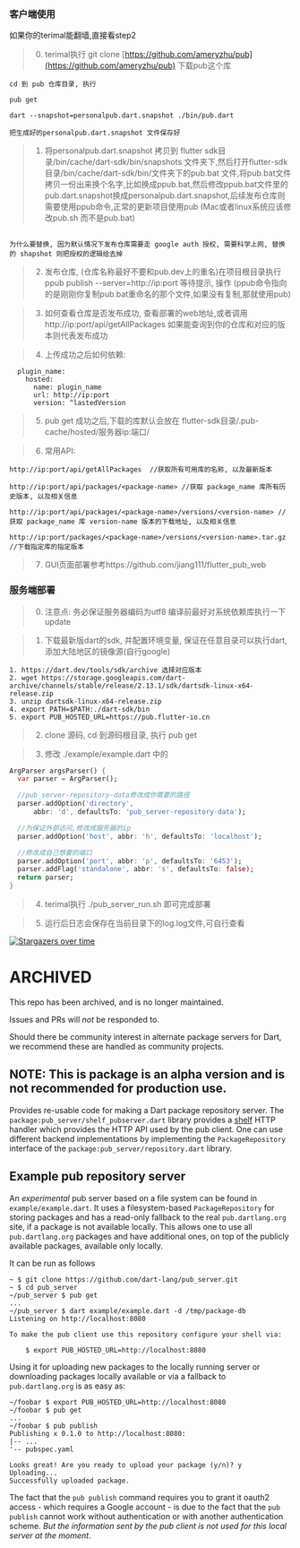
### 客户端使用


如果你的terimal能翻墙,直接看step2

> 0. terimal执行 git clone [https://github.com/ameryzhu/pub](https://github.com/ameryzhu/pub) 下载pub这个库
```
cd 到 pub 仓库目录, 执行

pub get

dart --snapshot=personalpub.dart.snapshot ./bin/pub.dart 

把生成好的personalpub.dart.snapshot 文件保存好
```

> 1. 将personalpub.dart.snapshot 拷贝到 flutter sdk目录/bin/cache/dart-sdk/bin/snapshots 文件夹下,然后打开flutter-sdk目录/bin/cache/dart-sdk/bin/文件夹下的pub.bat 文件,将pub.bat文件拷贝一份出来换个名字,比如换成ppub.bat,然后修改ppub.bat文件里的pub.dart.snapshot换成personalpub.dart.snapshot,后续发布仓库则需要使用ppub命令,正常的更新项目使用pub (Mac或者linux系统应该修改pub.sh 而不是pub.bat)

```desc

为什么要替换, 因为默认情况下发布仓库需要走 google auth 授权, 需要科学上网, 替换的 shapshot 则把授权的逻辑给去掉 

```
> 2. 发布仓库, (仓库名称最好不要和pub.dev上的重名)在项目根目录执行 ppub publish --server=http://ip:port  等待提示, 操作 (ppub命令指向的是刚刚你复制pub.bat重命名的那个文件,如果没有复制,那就使用pub)

> 3. 如何查看仓库是否发布成功, 查看部署的web地址,或者调用 http://ip:port/api/getAllPackages 如果能查询到你的仓库和对应的版本则代表发布成功

> 4. 上传成功之后如何依赖:
```
  plugin_name:
    hosted:
      name: plugin_name
      url: http://ip:port
      version: ^lastedVersion
```

> 5. pub get 成功之后,下载的库默认会放在 flutter-sdk目录/.pub-cache/hosted/服务器ip:端口/

> 6. 常用API:

```
http://ip:port/api/getAllPackages  //获取所有可用库的名称, 以及最新版本

http://ip:port/api/packages/<package-name> //获取 package_name 库所有历史版本, 以及相关信息

http://ip:port/api/packages/<package-name>/versions/<version-name> //获取 package_name 库 version-name 版本的下载地址, 以及相关信息

http://ip:port/packages/<package-name>/versions/<version-name>.tar.gz //下载指定库的指定版本
```

> 7. GUI页面部署参考https://github.com/jiang111/flutter_pub_web

### 服务端部署

> 0. 注意点: 务必保证服务器编码为utf8 编译前最好对系统依赖库执行一下update

> 1. 下载最新版dart的sdk, 并配置环境变量, 保证在任意目录可以执行dart, 添加大陆地区的镜像源(自行google) 
```shell script
1. https://dart.dev/tools/sdk/archive 选择对应版本
2. wget https://storage.googleapis.com/dart-archive/channels/stable/release/2.13.1/sdk/dartsdk-linux-x64-release.zip
3. unzip dartsdk-linux-x64-release.zip
4. export PATH=$PATH:./dart-sdk/bin
5. export PUB_HOSTED_URL=https://pub.flutter-io.cn

```

> 2. clone 源码, cd 到源码根目录, 执行 pub get

> 3. 修改 ./example/example.dart 中的
```dart
ArgParser argsParser() {
  var parser = ArgParser();

  //pub_server-repository-data修改成你需要的路径
  parser.addOption('directory',
      abbr: 'd', defaultsTo: 'pub_server-repository-data');

  //为保证外部访问,修改成服务器的ip
  parser.addOption('host', abbr: 'h', defaultsTo: 'localhost');

  //修改成自己想要的端口
  parser.addOption('port', abbr: 'p', defaultsTo: '6453');
  parser.addFlag('standalone', abbr: 's', defaultsTo: false);
  return parser;
}

```

> 4. terimal执行 ./pub_server_run.sh 即可完成部署

> 5. 运行后日志会保存在当前目录下的log.log文件,可自行查看



[![Stargazers over time](https://starchart.cc/jiang111/pub_server.svg)](https://starchart.cc/jiang111/pub_server)


# ARCHIVED

This repo has been archived, and is no longer maintained.

Issues and PRs will *not* be responded to.

Should there be community interest in alternate package servers for Dart,
we recommend these are handled as community projects.

## NOTE: This is package is an alpha version and is not recommended for production use.

Provides re-usable code for making a Dart package repository server.
The `package:pub_server/shelf_pubserver.dart` library provides a [shelf] HTTP
handler which provides the HTTP API used by the pub client.
One can use different backend implementations by implementing the
`PackageRepository` interface of the `package:pub_server/repository.dart`
library.

## Example pub repository server

An *experimental* pub server based on a file system can be found in
`example/example.dart`. It uses a filesystem-based `PackageRepository` for
storing packages and has a read-only fallback to the real `pub.dartlang.org`
site, if a package is not available locally. This allows one to use all 
`pub.dartlang.org` packages and have additional ones, on top of the publicly
available packages, available only locally.

It can be run as follows
```
~ $ git clone https://github.com/dart-lang/pub_server.git
~ $ cd pub_server
~/pub_server $ pub get
...
~/pub_server $ dart example/example.dart -d /tmp/package-db
Listening on http://localhost:8080

To make the pub client use this repository configure your shell via:

    $ export PUB_HOSTED_URL=http://localhost:8080
```

Using it for uploading new packages to the locally running server or downloading
packages locally available or via a fallback to `pub.dartlang.org` is as easy
as:

```
~/foobar $ export PUB_HOSTED_URL=http://localhost:8080
~/foobar $ pub get
...
~/foobar $ pub publish
Publishing x 0.1.0 to http://localhost:8080:
|-- ...
'-- pubspec.yaml

Looks great! Are you ready to upload your package (y/n)? y
Uploading...
Successfully uploaded package.
```

The fact that the `pub publish` command requires you to grant it oauth2 access -
which requires a Google account - is due to the fact that the `pub publish`
cannot work without authentication or with another authentication scheme.
*But the information sent by the pub client is not used for this local server
at the moment*.

[shelf]: https://pub.dartlang.org/packages/shelf
